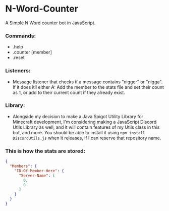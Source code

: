 # N-Word-Counter
A Simple N Word counter bot in JavaScript.

### Commands:
  - .help
  - .counter [member]
  - .reset <member>
  
### Listeners:
  - Message listener that checks if a message contains "nigger" or "nigga". If it does itll either A: Add the member to the stats file and set their count as 1, or add to their current count if they already exist.

### Library:
  - Alongside my decision to make a Java Spigot Utility Library for Minecraft development, I'm considering making a JavaScript Discord Utils Library as well, and it will contain features of my Utils class in this bot, and more. You should be able to install it using `npm install DiscordUtils.js` when it releases, if I can reserve that repository name.

### This is how the stats are stored:

```json
{
  "Members": {
    "ID-Of-Member-Here": {
      "Server-Name": [
        0,
        0
      ]
    }
  }
}
```
